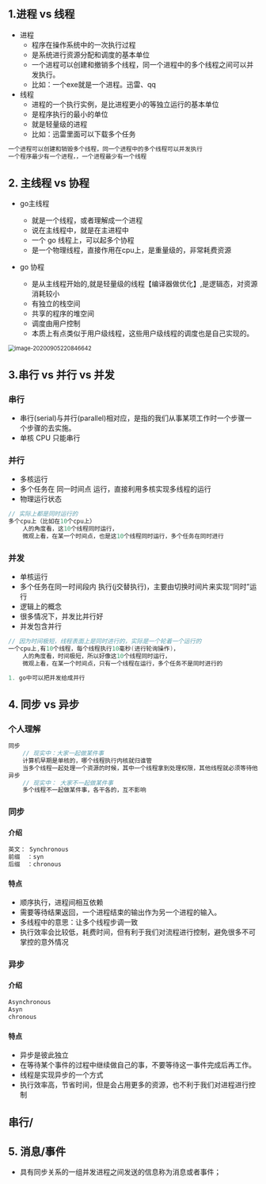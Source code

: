 ## 1.进程 vs 线程

* 进程
    * 程序在操作系统中的一次执行过程
    * 是系统进行资源分配和调度的基本单位
    * 一个进程可以创建和撤销多个线程，同一个进程中的多个线程之间可以并发执行。
    * 比如：一个exe就是一个进程。迅雷、qq
* 线程
    * 进程的一个执行实例，是比进程更小的等独立运行的基本单位
    * 是程序执行的最小的单位
    * 就是轻量级的进程
    * 比如：迅雷里面可以下载多个任务

```go 
一个进程可以创建和销毁多个线程，同一个进程中的多个线程可以并发执行
一个程序最少有一个进程，，一个进程最少有一个线程
```

## 2. 主线程  vs 协程

* go主线程

    * 就是一个线程，或者理解成一个进程
    * 说在主线程中，就是在主进程中
    * 一个 go 线程上，可以起多个协程
    * 是一个物理线程，直接作用在cpu上，是重量级的，非常耗费资源

* go 协程

    * 是从主线程开始的,就是轻量级的线程【编译器做优化】,是逻辑态，对资源消耗较小
    * 有独立的栈空间
    * 共享的程序的堆空间
    * 调度由用户控制
    * 本质上有点类似于用户级线程，这些用户级线程的调度也是自己实现的。

<img src="F:/%25E6%2595%25B4%25E7%2590%2586%25E6%2596%2587%25E4%25BB%25B6/go%25E8%25AF%25AD%25E8%25A8%2580/go%2520%25E6%2595%25B0%25E6%258D%25AE%25E7%25B1%25BB%25E5%259E%258B/%25E5%25BC%2595%25E7%2594%25A8%25E7%25B1%25BB%25E5%259E%258B/%25E7%25AE%25A1%25E9%2581%2593/image-20200905220846642.png" alt="image-20200905220846642" style="zoom:80%;" />

## 3.串行 vs 并行  vs  并发

### 串行

* 串行(serial)与并行(parallel)相对应，是指的我们从事某项工作时一个步骤一个步骤的去实施。
* 单核 CPU  只能串行

### 并行

* 多核运行
* 多个任务在  同一时间点  运行，直接利用多核实现多线程的运行
* 物理运行状态

```go
// 实际上都是同时运行的
多个cpu上（比如在10个cpu上）
	人的角度看，这10个线程同时运行，
	微观上看，在某一个时间点，也是这10个线程同时运行，多个任务在同时进行
```

### 并发

* 单核运行
* 多个任务在同一时间段内  执行(j交替执行)，主要由切换时间片来实现“同时”运行
* 逻辑上的概念
* 很多情况下，并发比并行好
* 并发包含并行

```go
// 因为时间极短，线程表面上是同时进行的，实际是一个轮着一个运行的
一个cpu上,有10个线程，每个线程执行10毫秒(进行轮询操作)，
	人的角度看，时间极短，所以好像这10个线程同时运行，
	微观上看，在某一个时间点，只有一个线程在运行，多个任务不是同时进行的

1. go中可以把并发给成并行
```



## 4. 同步 vs 异步

### 个人理解

```java
同步
    // 现实中：大家一起做某件事
    计算机早期是单核的，哪个线程执行内核就归谁管
    当多个线程一起处理一个资源的时候，其中一个线程拿到处理权限，其他线程就必须等待他结束，才能使用内核
异步
    // 现实中： 大家不一起做某件事
    多个线程不一起做某件事，各干各的，互不影响
```



### 同步

#### 介绍

```java
英文： Synchronous
前缀	：syn
后缀	：chronous
```

#### 特点

* 顺序执行，进程间相互依赖
* 需要等待结果返回，一个进程结束的输出作为另一个进程的输入。
* 多线程中的意思：让多个线程步调一致
* 执行效率会比较低，耗费时间，但有利于我们对流程进行控制，避免很多不可掌控的意外情况

### 异步

#### 介绍

```java
Asynchronous
Asyn
chronous
```

#### 特点

* 异步是彼此独立
* 在等待某个事件的过程中继续做自己的事，不要等待这一事件完成后再工作。
* 线程是实现异步的一个方式
* 执行效率高，节省时间，但是会占用更多的资源，也不利于我们对进程进行控制

## 串行/



## 5. 消息/事件

* 具有同步关系的一组并发进程之间发送的信息称为消息或者事件；
